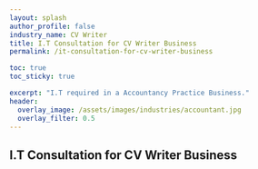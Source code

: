 ```yaml
---
layout: splash 
author_profile: false 
industry_name: CV Writer
title: I.T Consultation for CV Writer Business
permalink: /it-consultation-for-cv-writer-business

toc: true
toc_sticky: true

excerpt: "I.T required in a Accountancy Practice Business."
header:
  overlay_image: /assets/images/industries/accountant.jpg
  overlay_filter: 0.5 
---
```


## I.T Consultation for CV Writer Business